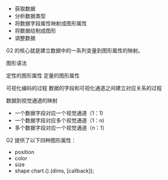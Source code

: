 - 获取数据
- 分析数据类型
- 将数据字段属性映射成图形属性
- 将数据绘制成图形
- 调整数据

G2 的核心就是建立数据中的一系列变量到图形属性的映射。

图形语法

定性的图形属性
定量的图形属性

可视化编码的过程
数据的字段和可视化通道之间建立对应关系的过程

数据到视觉通道的映射
- 一个数据字段对应一个视觉通道（1：1)
- 一个数据字段对应多个视觉通道（1：n)
- 多个数据字段对应一个视觉通道（n：1）

G2 提供了以下四种图形属性：
- position
- color
- size
- shape
chart.<geomType>().<attrType>(dims, [callback]);